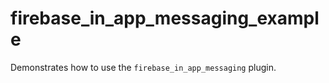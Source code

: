 # firebase_in_app_messaging_example

Demonstrates how to use the `firebase_in_app_messaging` plugin.

